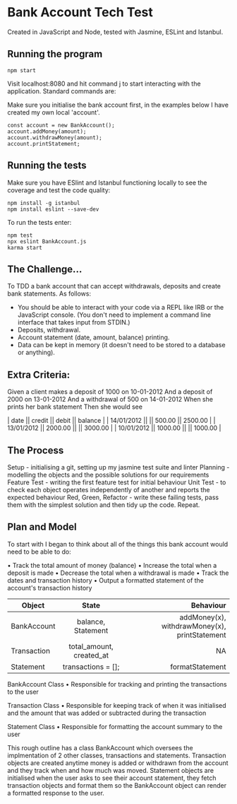 # Bank Account Tech Test

Created in JavaScript and Node,  tested with Jasmine, ESLint and Istanbul.

## Running the program

```
npm start
```
Visit localhost:8080 and hit command j to start interacting with the application. Standard commands are:

Make sure you initialise the bank account first, in the examples below I have created my own local 'account'.

```
const account = new BankAccount();
account.addMoney(amount);
account.withdrawMoney(amount);
account.printStatement;
```

## Running the tests

Make sure you have ESlint and Istanbul functioning locally to see the coverage and test the code quality:

```
npm install -g istanbul
npm install eslint --save-dev
```

To run the tests enter:

```
npm test
npx eslint BankAccount.js
karma start
```

## The Challenge...

To TDD a bank account that can accept withdrawals, deposits and create bank statements. As follows:

* You should be able to interact with your code via a REPL like IRB or the JavaScript console. (You don't need to implement a command line interface that takes input from STDIN.)
* Deposits, withdrawal.
* Account statement (date, amount, balance) printing.
* Data can be kept in memory (it doesn't need to be stored to a database or anything).

## Extra Criteria:

Given a client makes a deposit of 1000 on 10-01-2012
And a deposit of 2000 on 13-01-2012
And a withdrawal of 500 on 14-01-2012
When she prints her bank statement
Then she would see

| date || credit || debit || balance |
| 14/01/2012 || || 500.00 || 2500.00 |
| 13/01/2012 || 2000.00 || || 3000.00 |
| 10/01/2012 || 1000.00 || || 1000.00 |


## The Process

Setup - initialising a git, setting up my jasmine test suite and linter
Planning - modelling the objects and the possible solutions for our requirements
Feature Test - writing the first feature test for initial behaviour
Unit Test - to check each object operates independently of another and reports the expected behaviour
Red, Green, Refactor - write these failing tests, pass them with the simplest solution and then tidy up the code. Repeat.

## Plan and Model

To start with I began to think about all of the things this bank account would need to be able to do:

• Track the total amount of money (balance) • Increase the total when a deposit is made • Decrease the total when a withdrawal is made • Track the dates and transaction history • Output a formatted statement of the account's transaction history

| Object     | State         | Behaviour |
| ------------- |:-------------:| -----:|
| BankAccount | balance, Statement | addMoney(x), withdrawMoney(x), printStatement  |
| Transaction | total_amount, created_at | NA |
| Statement | transactions = []; | formatStatement |

BankAccount Class
 • Responsible for tracking and printing the transactions to the user

Transaction Class
 • Responsible for keeping track of when it was initialised and the amount that was added or subtracted during the transaction

 Statement Class
 • Responsible for formatting the account summary to the user

This rough outline has a class BankAccount which oversees the implmentation of 2 other classes, transactions and statements. Transaction objects are created anytime money is added or withdrawn from the account and they track when and how much was moved. Statement objects are initialised when the user asks to see their account statement, they fetch transaction objects and format them so the BankAccount object can render a formatted response to the user.
